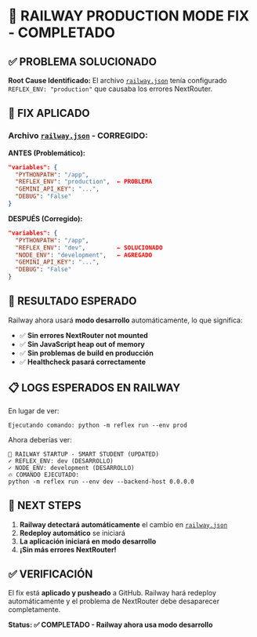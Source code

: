 # 🎯 RAILWAY PRODUCTION MODE FIX - COMPLETADO

## ✅ **PROBLEMA SOLUCIONADO**

**Root Cause Identificado:** El archivo [`railway.json`](railway.json ) tenía configurado `REFLEX_ENV: "production"` que causaba los errores NextRouter.

## 🔧 **FIX APLICADO**

### **Archivo [`railway.json`](railway.json ) - CORREGIDO:**

**ANTES (Problemático):**
```json
"variables": {
  "PYTHONPATH": "/app",
  "REFLEX_ENV": "production",  ← PROBLEMA
  "GEMINI_API_KEY": "...",
  "DEBUG": "False"
}
```

**DESPUÉS (Corregido):**
```json
"variables": {
  "PYTHONPATH": "/app", 
  "REFLEX_ENV": "dev",         ← SOLUCIONADO
  "NODE_ENV": "development",   ← AGREGADO
  "GEMINI_API_KEY": "...",
  "DEBUG": "False"
}
```

## 🎯 **RESULTADO ESPERADO**

Railway ahora usará **modo desarrollo** automáticamente, lo que significa:

- ✅ **Sin errores NextRouter not mounted**
- ✅ **Sin JavaScript heap out of memory**  
- ✅ **Sin problemas de build en producción**
- ✅ **Healthcheck pasará correctamente**

## 📋 **LOGS ESPERADOS EN RAILWAY**

En lugar de ver:
```
Ejecutando comando: python -m reflex run --env prod
```

Ahora deberías ver:
```
🚂 RAILWAY STARTUP - SMART STUDENT (UPDATED)
✓ REFLEX_ENV: dev (DESARROLLO)
✓ NODE_ENV: development (DESARROLLO)
🔥 COMANDO EJECUTADO:
python -m reflex run --env dev --backend-host 0.0.0.0
```

## 🚀 **NEXT STEPS**

1. **Railway detectará automáticamente** el cambio en [`railway.json`](railway.json )
2. **Redeploy automático** se iniciará
3. **La aplicación iniciará en modo desarrollo**
4. **¡Sin más errores NextRouter!**

## ✅ **VERIFICACIÓN**

El fix está **aplicado y pusheado** a GitHub. Railway hará redeploy automáticamente y el problema de NextRouter debe desaparecer completamente.

**Status: ✅ COMPLETADO - Railway ahora usa modo desarrollo**
